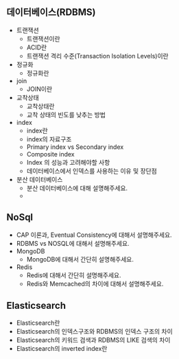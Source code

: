 ## 데이터베이스(RDBMS)
* 트랜잭션
  * 트랜잭션이란
  * ACID란
  * 트랜잭션 격리 수준(Transaction Isolation Levels)이란
* 정규화
  * 정규화란
* join
  * JOIN이란
* 교착상태
  * 교착상태란
  * 교착 상태의 빈도를 낮추는 방법
* index
  * index란
  * index의 자료구조
  * Primary index vs Secondary index
  * Composite index
  * Index 의 성능과 고려해야할 사항
  * 데이터베이스에서 인덱스를 사용하는 이유 및 장단점
* 분산 데이터베이스
  * 분산 데이터베이스에 대해 설명해주세요.
  * 

## NoSql
* CAP 이론과, Eventual Consistency에 대해서 설명해주세요.
* RDBMS vs NOSQL에 대해서 설명해주세요.
* MongoDB
  * MongoDB에 대해서 간단히 설명해주세요.
* Redis
  * Redis에 대해서 간단히 설명해주세요.
  * Redis와 Memcached의 차이에 대해서 설명해주세요.

  
## Elasticsearch
* Elasticsearch란
* Elasticsearch의 인덱스구조와 RDBMS의 인덱스 구조의 차이
* Elasticsearch의 키워드 검색과 RDBMS의 LIKE 검색의 차이
* Elasticsearch의 inverted index란
  
